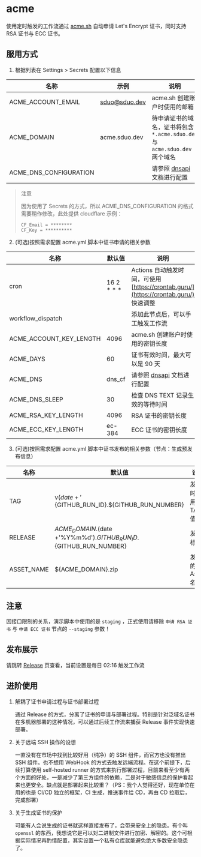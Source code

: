 # acme

使用定时触发的工作流通过 [acme.sh](https://github.com/acmesh-official/acme.sh) 自动申请 Let's Encrypt 证书，同时支持 RSA 证书与 ECC 证书。

## 服用方式

1. 根据列表在 Settings > Secrets 配置以下信息

| 名称 | 示例 | 说明 |
|--|--|--|
| ACME_ACCOUNT_EMAIL | sduo@sduo.dev | acme.sh 创建账户时使用的邮箱 |
| ACME_DOMAIN | acme.sduo.dev | 待申请证书的域名，证书将包含 ```*.acme.sduo.dev``` 与 ```acme.sduo.dev``` 两个域名 |
| ACME_DNS_CONFIGURATION |  | 请参照 [dnsapi](https://github.com/acmesh-official/acme.sh/wiki/dnsapi) 文档进行配置 |

> 注意
>
> 因为使用了 Secrets 的方式，所以 ACME_DNS_CONFIGURATION 的格式需要稍作修改，此处提供 cloudflare 示例：
>
> ```
> CF_Email = ********
> CF_Key = **********
> ```

2. (可选)按照需求配置 acme.yml 脚本中证书申请的相关参数

| 名称 | 默认值 | 说明 |
|--|--|--|
| cron | 16 2 * * * | Actions 自动触发时间，可使用 [https://crontab.guru/](https://crontab.guru/) 快速调整 |
| workflow_dispatch |  | 添加此节点后，可以手工触发工作流 |
| ACME_ACCOUNT_KEY_LENGTH | 4096 | acme.sh 创建账户时使用的密钥长度 |
| ACME_DAYS | 60 | 证书有效时间，最大可以是 90 天 |
| ACME_DNS | dns_cf | 请参照 [dnsapi](https://github.com/acmesh-official/acme.sh/wiki/dnsapi) 文档进行配置 |
| ACME_DNS_SLEEP | 30 | 检查 DNS TEXT 记录生效的等待时间 |
| ACME_RSA_KEY_LENGTH | 4096 | RSA 证书的密钥长度 |
| ACME_ECC_KEY_LENGTH | ec-384 | ECC 证书的密钥长度 |

3. (可选)按照需求配置 acme.yml 脚本中证书发布的相关参数（节点：生成预发布信息）

| 名称 | 默认值 | 说明 |
|--|--|--|
| TAG | v$(date +'%Y%m%d').${GITHUB_RUN_ID}.${GITHUB_RUN_NUMBER} | 发布时所用的 TAG 值 |
| RELEASE | ${ACME_DOMAIN}.$(date +'%Y%m%d').${GITHUB_RUN_ID}.${GITHUB_RUN_NUMBER} | 发布标题 |
| ASSET_NAME | ${ACME_DOMAIN}.zip | 发布的 Asset 名称 |

## 注意

因接口限制的关系，演示脚本中使用的是 ```staging``` ，正式使用请移除 ```申请 RSA 证书``` 与 ```申请 ECC 证书``` 节点的 ```--staging``` 参数！

## 发布展示

请跳转 [Release](https://github.com/sduo/acme/releases) 页查看，当前设置是每日 02:16 触发工作流

## 进阶使用

1. 解耦了证书申请过程与证书部署过程

    通过 Release 的方式，分离了证书的申请与部署过程。特别是针对泛域名证书在多机器部署的这种情况，可以通过后续工作流来捕获 Release 事件实现快速部署。
    
2. 关于远端 SSH 操作的设想

    一直没有在市场中找到比较好用（纯净）的 SSH 组件，而官方也没有推出 SSH 组件。也不想用 WebHook 的方式去触发远端流程。在这个前提下，后续打算使用 self-hosted runner 的方式来执行部署过程，目前来看至少有两个方面的好处，一是减少了第三方组件的依赖，二是对于敏感信息的保护看起来也更安全。缺点就是部署起来比较重？（PS：我个人觉得还好，现在单位在用的也是 CI/CD 独立的框架，CI 生成，推送事件给 CD，再由 CD 拉取后，完成部署）

3. 关于生成证书的保护

    可能有人会说生成的证书就这样直接发布了，会带来安全上的隐患。有个叫 ```openssl``` 的东西，我想说它是可以对二进制文件进行加密、解密的。这个可根据实际情况再酌情配置，其实设置一个私有仓库就能避免绝大多数安全隐患了。
